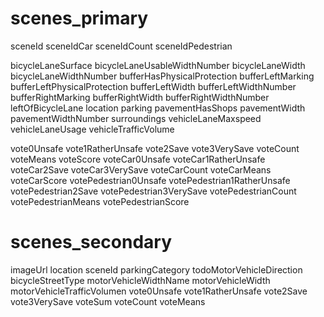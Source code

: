 # scenes_primary

sceneId
sceneIdCar
sceneIdCount
sceneIdPedestrian

bicycleLaneSurface
bicycleLaneUsableWidthNumber
bicycleLaneWidth
bicycleLaneWidthNumber
bufferHasPhysicalProtection
bufferLeftMarking
bufferLeftPhysicalProtection
bufferLeftWidth
bufferLeftWidthNumber
bufferRightMarking
bufferRightWidth
bufferRightWidthNumber
leftOfBicycleLane
location
parking
pavementHasShops
pavementWidth
pavementWidthNumber
surroundings
vehicleLaneMaxspeed
vehicleLaneUsage
vehicleTrafficVolume

vote0Unsafe
vote1RatherUnsafe
vote2Save
vote3VerySave
voteCount
voteMeans
voteScore
voteCar0Unsafe
voteCar1RatherUnsafe
voteCar2Save
voteCar3VerySave
voteCarCount
voteCarMeans
voteCarScore
votePedestrian0Unsafe
votePedestrian1RatherUnsafe
votePedestrian2Save
votePedestrian3VerySave
votePedestrianCount
votePedestrianMeans
votePedestrianScore

# scenes_secondary

imageUrl
location
sceneId
parkingCategory
todoMotorVehicleDirection
bicycleStreetType
motorVehicleWidthName
motorVehicleWidth
motorVehicleTrafficVolumen
vote0Unsafe
vote1RatherUnsafe
vote2Save
vote3VerySave
voteSum
voteCount
voteMeans
